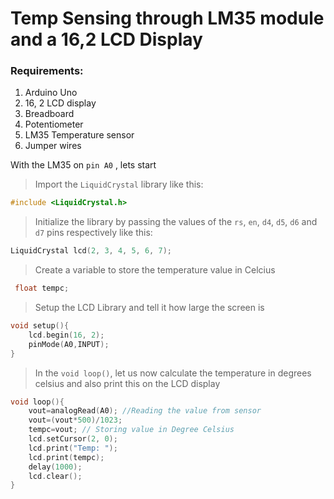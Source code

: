 # Temp Sensing through LM35 module and a 16,2 LCD Display
### Requirements:
1. Arduino Uno
1. 16, 2 LCD display
1. Breadboard
1. Potentiometer
1. LM35 Temperature sensor
1. Jumper wires

With the LM35 on `pin A0` , lets start
>Import the `LiquidCrystal` library like this:
```C++
#include <LiquidCrystal.h>
```
>Initialize the library by passing the values of the `rs`, `en`, `d4`, `d5`, `d6` and `d7` pins respectively like this:

```C++
LiquidCrystal lcd(2, 3, 4, 5, 6, 7);
```

>Create a variable to store the temperature value in Celcius
```C++
 float tempc;
 ```
>Setup the LCD Library and tell it how large the screen is


```C++
void setup(){
    lcd.begin(16, 2);
    pinMode(A0,INPUT);
}
```
>In the `void loop()`, let us now calculate the temperature in degrees celsius and also print this on the LCD display
```C++
void loop(){
    vout=analogRead(A0); //Reading the value from sensor
    vout=(vout*500)/1023;
    tempc=vout; // Storing value in Degree Celsius
    lcd.setCursor(2, 0);
    lcd.print("Temp: ");
    lcd.print(tempc);
    delay(1000);
    lcd.clear();
}
```